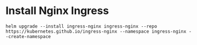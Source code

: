 # Install Nginx Ingress

```helm
helm upgrade --install ingress-nginx ingress-nginx --repo https://kubernetes.github.io/ingress-nginx --namespace ingress-nginx --create-namespace
```
